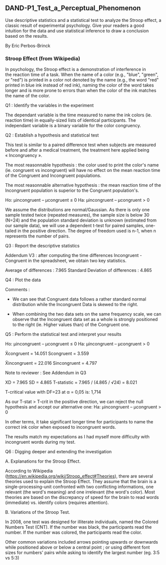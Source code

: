 
## DAND-P1_Test_a_Perceptual_Phenomenon
Use descriptive statistics and a statistical test to analyze the Stroop effect, a classic result of experimental psychology. Give your readers a good intuition for the data and use statistical inference to draw a conclusion based on the results.

By Eric Perbos-Brinck


### Stroop Effect (from Wikipedia)

In psychology, the Stroop effect is a demonstration of interference in the reaction time of a task.
When the name of a color (e.g., "blue", "green", or "red") is printed in a color not denoted by the name (e.g., the word "red" printed in blue ink instead of red ink), naming the color of the word takes longer and is more prone to errors than when the color of the ink matches the name of the color. 


Q1 : Identify the variables in the experiment

The dependant variable is the time measured to name the ink colors (ie. reaction time) in equally-sized lists of identical participants.
The independant variable is a binary variable for the color congruency.


Q2 : Establish a hypothesis and statistical test

This test is similar to a paired difference test when subjects are measured before and after a medical treatment, the treatment here applied being « Incongruency ».

The most reasonnable hypothesis : the color used to print the color's name (ie. congruent vs incongruent) will have no effect on the mean reaction time of the Congruent and Incongruent populations.

The most reasonnable alternative hypothesis : the mean reaction time of the Incongruent population is superior to the Congruent population's.

Ho:  µincongruent – µcongruent  ≤ 0
Ha:  µincongruent  – µcongruent  > 0

We assume the distributions are normal/Gaussian.
As there is only one sample tested twice (repeated measures), the sample size is below 30 (N=24) and the population standard deviation is unknown (estimated from our sample data), we will use a dependent t-test for paired samples, one-tailed in the positive direction.
The degree of freedom used is n-1, when n represents the number of pairs.

  

Q3 : Report the descriptive statistics




Addendum V3 : after computing the time differences Incongruent - Congruent in the spreadsheet, we obtain two key statistics.

Average of differences : 7.965
Standard Deviation of differences : 4.865



Q4 : Plot the data



Comments :

- We can see that Congruent data follows a rather standard normal distribution while the Incongruent Data is skewed to the right.

- When combining the two data sets on the same frequency scale, we can observe that the Incongruent data set as a whole is strongly positioned to the right (ie. Higher values than) of the Congruent one.

Q5 : Perform the statistical test and interpret your results

Ho:  µincongruent – µcongruent  ≤ 0
Ha:  µincongruent  – µcongruent  > 0

Ẍcongruent = 14.051
Scongruent = 3.559

Ẍincongruent = 22.016
Sincongruent = 4.797

 

Note to reviewer : See Addendum in Q3

XD = 7.965
SD  = 4.865
T-statistic = 7.965 / (4.865 / √24) = 8.021

T-critical value with DF=23 at  α = 0,05 is: 1,714

As our T-stat > T-crit in the positive direction, we can reject the null hypothesis and accept our alternative one:
Ha: µincongruent  – µcongruent  > 0

In other terms, it take significant longer time for participants to name the correct ink color when exposed to incongruent words.

The results match my expectations as I had myself more difficulty with incongruent words during my test.




Q6 : Digging deeper and extending the investigation

A. Explanations for the Stroop Effect.

According to Wikipedia (https://en.wikipedia.org/wiki/Stroop_effect#Theories), there are several theories used  to explain the Stroop Effect.
They assume that the brain is a single-processing-unit confronted with two conflicting informations, one relevant (the word's meaning) and one irrelevant (the word's color).
Most theories are based on the discrepancy of speed for the brain to read words (immediate) vs. identify colors (requires attention).

B. Variations of the Stroop Test.

In 2008, one test was designed  for illiterate individuals, named the Colored Numbers Test (CNT). If the number was black, the participants read the number. If the number was colored, the participants read the color.

Other common variations included arrows pointing upwards or downwards while positioned above or below a central point ; or using different font sizes for numbers' pairs while asking to identify the largest number (eg. 3:5 vs 5:3)
